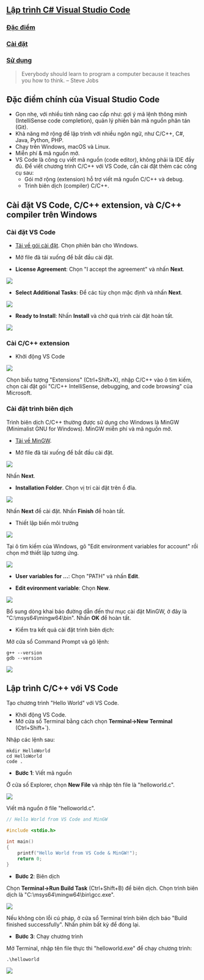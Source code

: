 ## [Lập trình C# Visual Studio Code](https://code.visualstudio.com/docs/languages/cpp)

### [Đặc điểm](#specs)
### [Cài đặt](#install)
### [Sử dụng](#use)

<p>
<blockquote class="otro-blockquote">
 Everybody should learn to program a computer because it teaches you how to think.
  <span> – Steve Jobs</span>
</blockquote>
</p>

## Đặc điểm chính của Visual Studio Code <a name="specs"/>
- Gọn nhẹ, với nhiều tính năng cao cấp như: gợi ý mã lệnh thông minh (IntelliSense code completion), quản lý phiên bản mã nguồn phân tán (Git).
- Khả năng mở rộng để lập trình với nhiều ngôn ngữ, như C/C++, C#, Java, Python, PHP.
- Chạy trên Windows, macOS và Linux.
- Miễn phí & mã nguồn mở. 
- VS Code là công cụ viết mã nguồn (code editor), không phải là IDE đầy đủ. Để viết chương trình C/C++ với VS Code, cần cài đặt thêm các công cụ sau:
    * Gói mở rộng (extension) hỗ trợ viết mã nguồn C/C++ và debug.
    * Trình biên dịch (compiler) C/C++.


## Cài đặt VS Code, C/C++ extension, và C/C++ compiler trên Windows <a name="install">

### Cài đặt VS Code
- [Tải về gói cài đặt](https://code.visualstudio.com/Download). Chọn phiên bản cho Windows.
- Mở file đã tải xuống để bắt đầu cài đặt.

- **License Agreement**: Chọn "I accept the agreement" và nhấn **Next**.
<img src="figs/installvscode1.PNG">

- **Select Additional Tasks**: Để các tùy chọn mặc định và nhấn **Next**.
<img src="figs/installvscode2.PNG">

- **Ready to Install**: Nhấn **Install** và chờ quá trình cài đặt hoàn tất.
<img src="figs/installvscode3.PNG">

### Cài C/C++ extension
- Khởi động VS Code

<img src="figs/installvscode4.PNG">

Chọn biểu tượng "Extensions" (Ctrl+Shift+X), nhập C/C++ vào ô tìm kiếm, chọn cài đặt gói "C/C++ IntelliSense, debugging, and code browsing" của Microsoft.

### Cài đặt trình biên dịch
Trình biên dịch C/C++ thường được sử dụng cho Windows là MinGW (Minimalist GNU for Windows). MinGW miễn phí và mã nguồn mở.
- [Tải về MinGW](https://github.com/msys2/msys2-installer/releases/download/2021-07-25/msys2-x86_64-20210725.exe).

- Mở file đã tải xuống để bắt đầu cài đặt.

<img src="figs/installmingw1.PNG">

Nhấn **Next**.

- **Installation Folder**. Chọn vị trí cài đặt trên ổ đĩa.

<img src="figs/installmingw2.PNG">

Nhấn **Next** để cài đặt. Nhấn **Finish** để hoàn tất.

- Thiết lập biến môi trường

<img src="figs/installmingw3.PNG">

Tại ô tìm kiếm của Windows, gõ "Edit environment variables for account" rồi chọn mở thiết lập tương ứng.

<img src="figs/installmingw4.PNG">

- **User variables for ...**: Chọn "PATH" và nhấn **Edit**.

- **Edit evironment variable**: Chọn **New**.

<img src="figs/installmingw5.PNG">

Bổ sung dòng khai báo đường dẫn đến thư mục cài đặt MinGW, ở đây là "C:\msys64\mingw64\bin". Nhấn **OK** để hoàn tất.

- Kiểm tra kết quả cài đặt trình biên dịch:

Mở cửa sổ Command Prompt và gõ lệnh:
```console
g++ --version
gdb --version
```
<img src="figs/installmingw6.PNG">

## Lập trình C/C++ với VS Code <a name="use">
Tạo chương trình "Hello World" với VS Code.

- Khởi động VS Code.
- Mở cửa sổ Terminal bằng cách chọn **Terminal->New Terminal** (Ctrl+Shift+`).

Nhập các lệnh sau:
```console
mkdir HelloWorld
cd HelloWorld
code .
```
- **Bước 1**: Viết mã nguồn

Ở cửa số Explorer, chọn **New File** và nhập tên file là "helloworld.c".

<img src="figs/helloworld1.PNG">

Viết mã nguồn ở file "helloworld.c".
```c
// Hello World from VS Code and MinGW

#include <stdio.h>

int main()
{
    printf("Hello World from VS Code & MinGW!");
    return 0;
}
```

- **Bước 2**: Biên dịch

Chọn **Terminal->Run Build Task** (Ctrl+Shift+B) để biên dịch. Chọn trình biên dịch là "C:\msys64\mingw64\bin\gcc.exe".

<img src="figs/helloworld2.PNG">

Nếu không còn lỗi cú pháp, ở cửa sổ Terminal trình biên dịch báo "Build finished successfully". Nhấn phím bất kỳ để đóng lại.

- **Bước 3**: Chạy chương trình

Mở Terminal, nhập tên file thực thi "helloworld.exe" để chạy chương trình:

```console
.\helloworld
```
<img src="figs/helloworld3.PNG">
